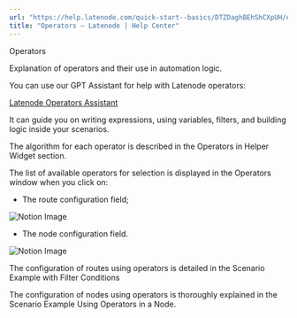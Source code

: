 ```yaml
---
url: "https://help.latenode.com/quick-start--basics/DTZDaghBEhShCXpUH/operators/DTZDageWdTNUHEYVGd"
title: "Operators – Latenode | Help Center"
---
```


 Operators

Explanation of operators and their use in automation logic.




You can use our GPT Assistant for help with Latenode operators:

 [Latenode Operators Assistant](https://chatgpt.com/g/g-dcbebf-latenode-operators-assistant)

It can guide you on writing expressions, using variables, filters, and building logic inside your scenarios.

The algorithm for each operator is described in the Operators in Helper Widget section.

 The list of available operators for selection is displayed in the Operators window when you click on:

- The route configuration field;

![Notion Image](https://www.notion.so/image/attachment%Aaebb-da-e-bd-babe%Achrome_mKDKJwYmZ.png?table=block&id=bfd-a-d-bf-cfaaed&cache=v)

- The node configuration field.

![Notion Image](https://www.notion.so/image/attachment%Aebaffe--e-b-ebdcb%Achrome_UttLrxaEE.png?table=block&id=bfd-a-b--deecacb&cache=v)

The configuration of routes using operators is detailed in the Scenario Example with Filter Conditions

The configuration of nodes using operators is thoroughly explained in the Scenario Example Using Operators in a Node.